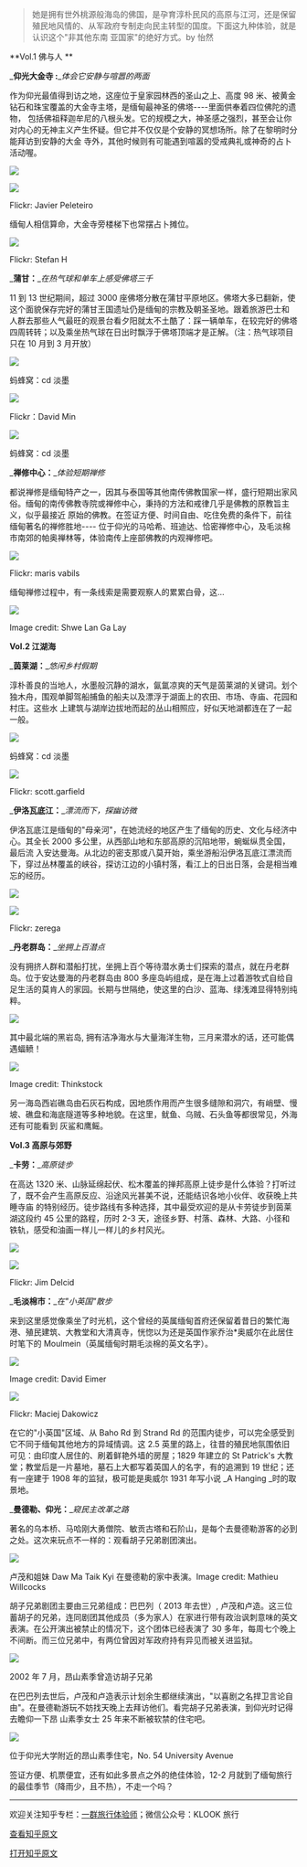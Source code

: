 <!--
    author: 体验狮Ethan，
    head: none
    date: Sun Aug 28 22:01:32 2016
    title: 缅甸这些让人终生难忘的体验，让她绝不是“其他国家”
    tags: GitBlog
    category: zhihu
    status: publish
    summary:> 她是拥有世外桃源般海岛的佛国，是孕育淳朴民风的高原与江河，还是保留殖民地风情的、从军政府专制走向民主转型的国度。下面这九种体验，就是认识这个"非其他东南亚国家"的绝好方式。by 怡然**Vol.1 佛与人 **_**仰光大...
-->


> 她是拥有世外桃源般海岛的佛国，是孕育淳朴民风的高原与江河，还是保留殖民地风情的、从军政府专制走向民主转型的国度。下面这九种体验，就是认识这个"非其他东南
亚国家"的绝好方式。by 怡然

**Vol.1 佛与人 **

_**仰光大金寺 :**__体会它安静与喧嚣的两面_

作为仰光最值得到访之地，这座位于皇家园林西的圣山之上、高度 98 米、被黄金钻石和珠宝覆盖的大金寺主塔，是缅甸最神圣的佛塔----里面供奉着四位佛陀的遗物，
包括佛祖释迦牟尼的八根头发。它的规模之大，神圣感之强烈，甚至会让你对内心的无神主义产生怀疑。但它并不仅仅是个安静的冥想场所。除了在黎明时分能拜访到安静的大金
寺外，其他时候则有可能遇到喧嚣的受戒典礼或神奇的占卜活动喔。

![](img/8734410/0.jpg)

![](img/8734410/1.jpg)

Flickr: Javier Peleteiro

缅甸人相信算命，大金寺旁楼梯下也常摆占卜摊位。

![](img/8734410/2.jpg)

Flickr: Stefan H

_**蒲甘：**__在热气球和单车上感受佛塔三千_

11 到 13 世纪期间，超过 3000 座佛塔分散在蒲甘平原地区。佛塔大多已翻新，使这个面貌保存完好的蒲甘王国遗址仍是缅甸的宗教及朝圣圣地。跟着旅游巴士和
人群去那些人气最旺的观景台看夕阳就太不土酷了：踩一辆单车，在较完好的佛塔四周转转；以及乘坐热气球在日出时飘浮于佛塔顶端才是正解。（注：热气球项目只在 10
月到 3 月开放）

![](img/8734410/3.jpg)

蚂蜂窝：cd 淡墨

![](img/8734410/4.jpg)

Flickr：David Min

![](img/8734410/5.jpg)

蚂蜂窝：cd 淡墨

_**禅修中心：**__体验短期禅修_

都说禅修是缅甸特产之一，因其与泰国等其他南传佛教国家一样，盛行短期出家风俗。缅甸的南传佛教寺院或禅修中心，秉持的方法和戒律几乎是佛教的原教旨主义，似乎最接近
原始的佛教。在签证方便、时间自由、吃住免费的条件下，前往缅甸著名的禅修胜地----
位于仰光的马哈希、班迪达、恰密禅修中心，及毛淡棉市南郊的帕奥禅林等，体验南传上座部佛教的内观禅修吧。

![](img/8734410/6.jpg)

Flickr: maris vabils

缅甸禅修过程中，有一条线索是需要观察人的累累白骨，这…

![](img/8734410/7.jpg)

Image credit: Shwe Lan Ga Lay

**Vol.2 江湖海**

_**茵莱湖：**__悠闲乡村假期_

淳朴善良的当地人，水墨般沉静的湖水，氤氲凉爽的天气是茵莱湖的关键词。划个独木舟，围观单脚驾船捕鱼的船夫以及漂浮于湖面上的农田、市场、寺庙、花园和村庄。这些水
上建筑与湖岸边拔地而起的丛山相照应，好似天地湖都连在了一起一般。

![](img/8734410/8.jpg)

蚂蜂窝：cd 淡墨

![](img/8734410/9.jpg)

Flickr: scott.garfield

_**伊洛瓦底江：**__漂流而下，探幽访微_

伊洛瓦底江是缅甸的"母亲河"，在她流经的地区产生了缅甸的历史、文化与经济中心。其全长 2000 多公里，从西部山地和东部高原的沉陷地带，蜿蜒纵贯全国，最后流
入安达曼海。从北边的密支那或八莫开始，乘坐游船沿伊洛瓦底江漂流而下，穿过丛林覆盖的峡谷，探访江边的小镇村落，看江上的日出日落，会是相当难忘的经历。

![](img/8734410/10.jpg)

![](img/8734410/11.jpg)

Flickr: zerega

_**丹老群岛：**__坐拥上百潜点_

没有拥挤人群和潜船打扰，坐拥上百个等待潜水勇士们探索的潜点，就在丹老群岛。位于安达曼海的丹老群岛由 800
多座岛屿组成，是在海上过着游牧式自给自足生活的莫肯人的家园。长期与世隔绝，使这里的白沙、蓝海、绿浅滩显得特别纯粹。

![](img/8734410/12.jpg)

其中最北端的黑岩岛, 拥有洁净海水与大量海洋生物，三月来潜水的话，还可能偶遇蝠鲼！

![](img/8734410/13.jpg)

Image credit: Thinkstock

另一海岛西岩礁岛由石灰石构成，因地质作用而产生很多缝隙和洞穴，有峭壁、慢坡、礁盘和海底隧道等多种地貌。在这里，鱿鱼、乌贼、石头鱼等都很常见，外海还有可能看到
灰鲨和鹰鳐。

**Vol.3 高原与郊野**

_**卡劳：**__高原徒步_

在高达 1320 米、山脉延绵起伏、松木覆盖的掸邦高原上徒步是什么体验？打听过了，既不会产生高原反应、沿途风光甚美不说，还能结识各地小伙伴、收获晚上共睡寺庙
的特别经历。徒步路线有多种选择，其中最受欢迎的是从卡劳徒步到茵莱湖这段约 45 公里的路程，历时 2-3
天，途径乡野、村落、森林、大路、小径和铁轨，感受和油画一样儿一样儿的乡村风光。

![](img/8734410/14.jpg)

![](img/8734410/15.jpg)

Flickr: Jim Delcid

_**毛淡棉市：**__在"小英国"散步_

来到这里感觉像乘坐了时光机，这个曾经的英属缅甸首府还保留着昔日的繁忙海港、殖民建筑、大教堂和大清真寺，恍惚以为还是英国作家乔治*奥威尔在此居住时笔下的
Moulmein（英属缅甸时期毛淡棉的英文名字）。

![](img/8734410/16.jpg)

Image credit: David Eimer

![](img/8734410/17.jpg)

Flickr: Maciej Dakowicz

在它的"小英国"区域、从 Baho Rd 到 Strand Rd 的范围内徒步，可以完全感受到它不同于缅甸其他地方的异域情调。这 2.5
英里的路上，往昔的殖民地氛围依旧可见：由印度人居住的、刷着鲜艳外墙的房屋；1829 年建立的 St Patrick's
大教堂；教堂后是一片墓地，墓石上大都写着英国人的名字，有的追溯到 19 世纪；还有一座建于 1908 年的监狱，极可能是奥威尔 1931 年写小说 _A
Hanging _时的取景地。

_**曼德勒、仰光：**__窥民主改革之路_

著名的乌本桥、马哈刚大勇僧院、敏贡古塔和石阶山，是每个去曼德勒游客的必到之处。这次来玩点不一样的：观看胡子兄弟剧团演出。

![](img/8734410/18.jpg)

卢茂和姐妹 Daw Ma Taik Kyi 在曼德勒的家中表演。Image credit: Mathieu Willcocks

胡子兄弟剧团主要由三兄弟组成：巴巴列（ 2013 年去世）,
卢茂和卢造。这三位蓄胡子的兄弟，连同剧团其他成员（多为家人）在家进行带有政治讽刺意味的英文表演。在公开演出被禁止的情况下，这个团体已经表演了 30
多年，每周七个晚上不间断。而三位兄弟中，有两位曾因对军政府持有异见而被关进监狱。

![](img/8734410/19.jpg)

2002 年 7 月，昂山素季曾造访胡子兄弟

在巴巴列去世后，卢茂和卢造表示计划余生都继续演出，"以喜剧之名捍卫言论自由"。在曼德勒游玩不妨找天晚上去拜访他们。看完胡子兄弟表演，到仰光时记得去瞻仰一下昂
山素季女士 25 年来不断被软禁的住宅吧。

![](img/8734410/20.jpg)

位于仰光大学附近的昂山素季住宅，No. 54 University Avenue

签证方便、机票便宜，还有如此多景点之外的绝佳体验，12-2 月就到了缅甸旅行的最佳季节（降雨少，且不热），不走一个吗？

* * *

欢迎关注知乎专栏：[一群旅行体验师](http://zhuanlan.zhihu.com/ethanlam)；微信公众号：KLOOK 旅行

[查看知乎原文](http://zhuanlan.zhihu.com/p/22196453)


[打开知乎原文](http://daily.zhihu.com/story/8734410)